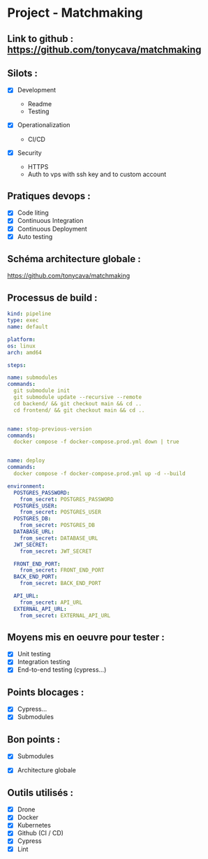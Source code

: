 # Project - Matchmaking

## Link to github : https://github.com/tonycava/matchmaking

## Silots :

- [X] Development
    - Readme
    - Testing

- [X] Operationalization
    - CI/CD

- [X] Security
    - HTTPS
    - Auth to vps with ssh key and to custom account

## Pratiques devops :

- [X] Code liting
- [X] Continuous Integration
- [X] Continuous Deployment
- [X] Auto testing

## Schéma architecture globale :

https://github.com/tonycava/matchmaking

## Processus de build :

````yaml
kind: pipeline
type: exec
name: default

platform:
os: linux
arch: amd64

steps:

name: submodules
commands:
  git submodule init
  git submodule update --recursive --remote
  cd backend/ && git checkout main && cd ..
  cd frontend/ && git checkout main && cd ..


name: stop-previous-version
commands:
  docker compose -f docker-compose.prod.yml down | true


name: deploy
commands:
  docker compose -f docker-compose.prod.yml up -d --build

environment:
  POSTGRES_PASSWORD:
    from_secret: POSTGRES_PASSWORD
  POSTGRES_USER:
    from_secret: POSTGRES_USER
  POSTGRES_DB:
    from_secret: POSTGRES_DB
  DATABASE_URL:
    from_secret: DATABASE_URL
  JWT_SECRET:
    from_secret: JWT_SECRET

  FRONT_END_PORT:
    from_secret: FRONT_END_PORT
  BACK_END_PORT:
    from_secret: BACK_END_PORT

  API_URL:
    from_secret: API_URL
  EXTERNAL_API_URL:
    from_secret: EXTERNAL_API_URL
````

## Moyens mis en oeuvre pour tester :

- [X] Unit testing
- [X] Integration testing
- [X] End-to-end testing (cypress...)

## Points blocages :

- [X] Cypress...
- [X] Submodules

## Bon points :

- [X] Submodules
- [X] Architecture globale


## Outils utilisés :

- [X] Drone
- [X] Docker
- [X] Kubernetes
- [X] Github (CI / CD)
- [X] Cypress
- [X] Lint